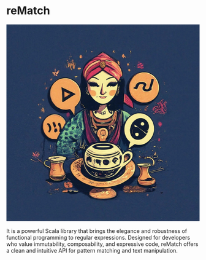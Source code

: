 # reMatch

<p align="center">
  <img src="/docs/icon.png" width="512" height="512" />
</p>

It is a powerful Scala library that brings the elegance and robustness of functional programming to regular expressions. Designed for developers who value immutability, composability, and expressive code, reMatch offers a clean and intuitive API for pattern matching and text manipulation.
